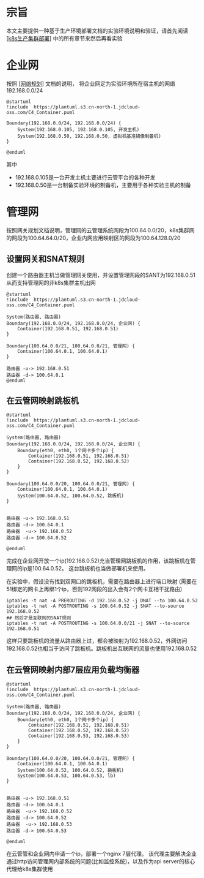 # 宗旨

本文主要提供一种基于生产环境部署文档的实验环境说明和验证，请首先阅读[[k8s生产集群部署](..%2Fk8s%E7%94%9F%E4%BA%A7%E9%9B%86%E7%BE%A4%E9%83%A8%E7%BD%B2)]
中的所有章节来然后再看实验

# 企业网

按照
[[网络规划](..%2Fk8s%E7%94%9F%E4%BA%A7%E9%9B%86%E7%BE%A4%E9%83%A8%E7%BD%B2%2F1.%20%E7%BD%91%E7%BB%9C%E8%A7%84%E5%88%92)]
文档的说明，
将企业网定为实验环境所在宿主机的网络192.168.0.0/24

```plantuml
@startuml
!include  https://plantuml.s3.cn-north-1.jdcloud-oss.com/C4_Container.puml

Boundary(192.168.0.0/24, 192.168.0.0/24) {
    System(192.168.0.105, 192.168.0.105, 开发主机)
    System(192.168.0.50, 192.168.0.50, 虚拟机基准镜像制备机)
}

@enduml
```

其中

* 192.168.0.105是一台开发主机主要进行云管平台的各种开发
* 192.168.0.50是一台制备实验环境的制备机，主要用于各种实验主机的制备

# 管理网

按照网关规划文档说明，管理网的云管理系统网段为100.64.0.0/20，k8s集群网的网段为100.64.64.0/20，企业内网应用映射区的网段为100.64.128.0/20

## 设置网关和SNAT规则

创建一个路由器主机当做管理网关使用，并设置管理网段的SANT为192.168.0.51从而支持管理网的非k8s集群主机出网

```plantuml
@startuml
!include  https://plantuml.s3.cn-north-1.jdcloud-oss.com/C4_Container.puml

System(路由器, 路由器)
Boundary(192.168.0.0/24, 192.168.0.0/24, 企业网) {
    Container(192.168.0.51, 192.168.0.51)
}

Boundary(100.64.0.0/21, 100.64.0.0/21, 管理网) {
    Container(100.64.0.1, 100.64.0.1)
}

路由器 -u-> 192.168.0.51
路由器 -d-> 100.64.0.1
@enduml
```

## 在云管网映射跳板机

```plantuml
@startuml
!include  https://plantuml.s3.cn-north-1.jdcloud-oss.com/C4_Container.puml

System(路由器, 路由器)
Boundary(192.168.0.0/24, 192.168.0.0/24, 企业网) {
    Boundary(eth0, eth0, 1个网卡多个ip) { 
        Container(192.168.0.51, 192.168.0.51)
        Container(192.168.0.52, 192.168.0.52)
    }
}

Boundary(100.64.0.0/20, 100.64.0.0/21, 管理网) {
    Container(100.64.0.1, 100.64.0.1)
    System(100.64.0.52, 100.64.0.52, 跳板机)
}


路由器 -u-> 192.168.0.51
路由器 -d-> 100.64.0.1
路由器  -u-> 192.168.0.52
路由器 -d-> 100.64.0.52

@enduml
```

完成在企业网开放一个ip(192.168.0.52)充当管理网跳板机的作用，该跳板机在管理网的ip是100.64.0.52。 这台跳板机也当做部署机来使用。

在实验中，假设没有找到双网口的跳板机，需要在路由器上进行端口映射
(需要在51绑定的网卡上再绑1个ip，否则192网段的出入会有2个网卡互相干扰路由)

```shell
iptables -t nat -A PREROUTING -d 192.168.0.52 -j DNAT --to 100.64.0.52
iptables -t nat -A POSTROUTING -s 100.64.0.52 -j SNAT --to-source 192.168.0.52
## 然后才是互联网的SNAT规则
iptables -t nat -A POSTROUTING -s 100.64.0.0/21 -j SNAT --to-source 192.168.0.51
```

这样只要跳板机的流量从路由器上过，都会被映射为192.168.0.52，外网访问192.168.0.52也相当于访问了跳板机。跳板机出互联网的流量也使用192.168.0.52

## 在云管网映射内部7层应用负载均衡器

```plantuml
@startuml
!include  https://plantuml.s3.cn-north-1.jdcloud-oss.com/C4_Container.puml

System(路由器, 路由器)
Boundary(192.168.0.0/24, 192.168.0.0/24, 企业网) {
    Boundary(eth0, eth0, 1个网卡多个ip) { 
        Container(192.168.0.51, 192.168.0.51)
        Container(192.168.0.52, 192.168.0.52)
        Container(192.168.0.53, 192.168.0.53)
    }
}

Boundary(100.64.0.0/20, 100.64.0.0/21, 管理网) {
    Container(100.64.0.1, 100.64.0.1)
    System(100.64.0.52, 100.64.0.52, 跳板机)
    System(100.64.0.53, 100.64.0.53, lb)
}


路由器 -u-> 192.168.0.51
路由器 -d-> 100.64.0.1
路由器  -u-> 192.168.0.52
路由器 -d-> 100.64.0.52
路由器  -u-> 192.168.0.53
路由器 -d-> 100.64.0.53

@enduml
```

在云管管和企业网内申请一个ip，部署一个nginx 7层代理。
该代理主要解决企业通过http访问管理网内部系统的问题(比如监控系统)，以及作为api server的核心代理给k8s集群使用

